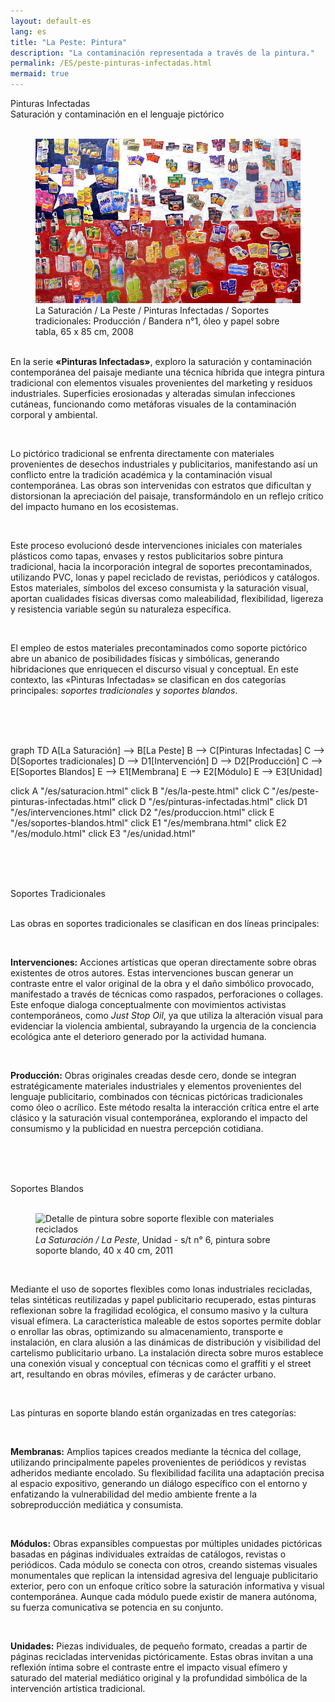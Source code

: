 ```yaml
---
layout: default-es  
lang: es  
title: "La Peste: Pintura"  
description: "La contaminación representada a través de la pintura."  
permalink: /ES/peste-pinturas-infectadas.html  
mermaid: true  
---
```

<div class="titulo">Pinturas Infectadas</div> 
<div class="subtitulo">Saturación y contaminación en el lenguaje pictórico</div> 
<br> 
<figure class="imagen-con-caption"> 
  <img src="/assets/img/la-peste---pintura02.jpg" alt="Detalle de pintura con técnica mixta mostrando erosión y elementos contaminantes" loading="lazy"> 
  <figcaption>La Saturación / La Peste / Pinturas Infectadas / Soportes tradicionales: Producción / Bandera n°1, óleo y papel sobre tabla, 65 x 85 cm, 2008</figcaption> 
</figure> 

<div class="parrafo" style="margin-top: 6%;"> 
  <p>En la serie <strong>«Pinturas Infectadas»</strong>, exploro la saturación y contaminación contemporánea del paisaje mediante una técnica híbrida que integra pintura tradicional con elementos visuales provenientes del marketing y residuos industriales. Superficies erosionadas y alteradas simulan infecciones cutáneas, funcionando como metáforas visuales de la contaminación corporal y ambiental.</p> 
  <br>
  <p>Lo pictórico tradicional se enfrenta directamente con materiales provenientes de desechos industriales y publicitarios, manifestando así un conflicto entre la tradición académica y la contaminación visual contemporánea. Las obras son intervenidas con estratos que dificultan y distorsionan la apreciación del paisaje, transformándolo en un reflejo crítico del impacto humano en los ecosistemas.</p> 
  <br>
  <p>Este proceso evolucionó desde intervenciones iniciales con materiales plásticos como tapas, envases y restos publicitarios sobre pintura tradicional, hacia la incorporación integral de soportes precontaminados, utilizando PVC, lonas y papel reciclado de revistas, periódicos y catálogos. Estos materiales, símbolos del exceso consumista y la saturación visual, aportan cualidades físicas diversas como maleabilidad, flexibilidad, ligereza y resistencia variable según su naturaleza específica.</p>
  <br>
  <p>El empleo de estos materiales precontaminados como soporte pictórico abre un abanico de posibilidades físicas y simbólicas, generando hibridaciones que enriquecen el discurso visual y conceptual. En este contexto, las «Pinturas Infectadas» se clasifican en dos categorías principales: <em>soportes tradicionales</em> y <em>soportes blandos</em>.</p> 
</div>

<br><br><br>
<div class="mermaid">
graph TD
  A[La Saturación] --> B[La Peste]
  B --> C[Pinturas Infectadas]
  C --> D[Soportes tradicionales]
  D --> D1[Intervención]
  D --> D2[Producción]
  C --> E[Soportes Blandos]
  E --> E1[Membrana]
  E --> E2[Módulo]
  E --> E3[Unidad]

  click A "/es/saturacion.html"
  click B "/es/la-peste.html"
  click C "/es/peste-pinturas-infectadas.html"
  click D "/es/pinturas-infectadas.html"
  click D1 "/es/intervenciones.html"
  click D2 "/es/produccion.html"
  click E "/es/soportes-blandos.html"
  click E1 "/es/membrana.html"
  click E2 "/es/modulo.html"
  click E3 "/es/unidad.html"
</div>

<br><br><br>
<div class="subtitulo">Soportes Tradicionales</div> 
<br> 
<div class="parrafo"> 
  <p>Las obras en soportes tradicionales se clasifican en dos líneas principales:</p> 
  <br> 
  <p><strong>Intervenciones:</strong> Acciones artísticas que operan directamente sobre obras existentes de otros autores. Estas intervenciones buscan generar un contraste entre el valor original de la obra y el daño simbólico provocado, manifestado a través de técnicas como raspados, perforaciones o collages. Este enfoque dialoga conceptualmente con movimientos activistas contemporáneos, como <em>Just Stop Oil</em>, ya que utiliza la alteración visual para evidenciar la violencia ambiental, subrayando la urgencia de la conciencia ecológica ante el deterioro generado por la actividad humana.</p> 
  <br> 
  <p><strong>Producción:</strong> Obras originales creadas desde cero, donde se integran estratégicamente materiales industriales y elementos provenientes del lenguaje publicitario, combinados con técnicas pictóricas tradicionales como óleo o acrílico. Este método resalta la interacción crítica entre el arte clásico y la saturación visual contemporánea, explorando el impacto del consumismo y la publicidad en nuestra percepción cotidiana.</p> 
</div>

<br><br><br>

<div class="subtitulo">Soportes Blandos</div> 
<br> 
<figure class="imagen-con-caption"> 
  <img src="/assets/img/la-peste-pintura-soporte-blando-unidad-01.jpg" alt="Detalle de pintura sobre soporte flexible con materiales reciclados" loading="lazy"> 
  <figcaption><em>La Saturación / La Peste</em>, Unidad - s/t n° 6, pintura sobre soporte blando, 40 x 40 cm, 2011</figcaption> 
</figure> 
<br>
<div class="parrafo"> 
  <p>Mediante el uso de soportes flexibles como lonas industriales recicladas, telas sintéticas reutilizadas y papel publicitario recuperado, estas pinturas reflexionan sobre la fragilidad ecológica, el consumo masivo y la cultura visual efímera. La característica maleable de estos soportes permite doblar o enrollar las obras, optimizando su almacenamiento, transporte e instalación, en clara alusión a las dinámicas de distribución y visibilidad del cartelismo publicitario urbano. La instalación directa sobre muros establece una conexión visual y conceptual con técnicas como el graffiti y el street art, resultando en obras móviles, efímeras y de carácter urbano.</p> 
</div> 

<br>

<div class="parrafo"> 
  <p>Las pinturas en soporte blando están organizadas en tres categorías:</p> 
  <br> 
  <p><strong>Membranas:</strong> Amplios tapices creados mediante la técnica del collage, utilizando principalmente papeles provenientes de periódicos y revistas adheridos mediante encolado. Su flexibilidad facilita una adaptación precisa al espacio expositivo, generando un diálogo específico con el entorno y enfatizando la vulnerabilidad del medio ambiente frente a la sobreproducción mediática y consumista.</p> 
  <br> 
  <p><strong>Módulos:</strong> Obras expansibles compuestas por múltiples unidades pictóricas basadas en páginas individuales extraídas de catálogos, revistas o periódicos. Cada módulo se conecta con otros, creando sistemas visuales monumentales que replican la intensidad agresiva del lenguaje publicitario exterior, pero con un enfoque crítico sobre la saturación informativa y visual contemporánea. Aunque cada módulo puede existir de manera autónoma, su fuerza comunicativa se potencia en su conjunto.</p> 
  <br> 
  <p><strong>Unidades:</strong> Piezas individuales, de pequeño formato, creadas a partir de páginas recicladas intervenidas pictóricamente. Estas obras invitan a una reflexión íntima sobre el contraste entre el impacto visual efímero y saturado del material mediático original y la profundidad simbólica de la intervención artística tradicional.</p> 
</div>

